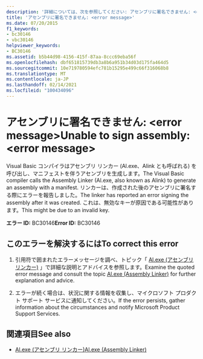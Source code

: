 ```yaml
---
description: '詳細については、次を参照してください: アセンブリに署名できません: <error message>'
title: 'アセンブリに署名できません: <error message>'
ms.date: 07/20/2015
f1_keywords:
- bc30146
- vbc30146
helpviewer_keywords:
- BC30146
ms.assetid: b5b44d98-4156-415f-87aa-8ccc69eba56f
ms.openlocfilehash: dbf651815739db3a8b6a951b34d03d175fa464d5
ms.sourcegitcommit: 10e719780594efc781b15295e499c66f316068b8
ms.translationtype: MT
ms.contentlocale: ja-JP
ms.lasthandoff: 02/14/2021
ms.locfileid: "100434096"
---
```

# <a name="unable-to-sign-assembly-error-message"></a><span data-ttu-id="d780a-103">アセンブリに署名できません: \<error message></span><span class="sxs-lookup"><span data-stu-id="d780a-103">Unable to sign assembly: \<error message></span></span>

<span data-ttu-id="d780a-104">Visual Basic コンパイラはアセンブリ リンカー (Al.exe、Alink とも呼ばれる) を呼び出し、マニフェストを伴うアセンブリを生成します。</span><span class="sxs-lookup"><span data-stu-id="d780a-104">The Visual Basic compiler calls the Assembly Linker (Al.exe, also known as Alink) to generate an assembly with a manifest.</span></span> <span data-ttu-id="d780a-105">リンカーは、作成された後のアセンブリに署名する際にエラーを報告しました。</span><span class="sxs-lookup"><span data-stu-id="d780a-105">The linker has reported an error signing the assembly after it was created.</span></span> <span data-ttu-id="d780a-106">これは、無効なキーが原因である可能性があります。</span><span class="sxs-lookup"><span data-stu-id="d780a-106">This might be due to an invalid key.</span></span>  
  
 <span data-ttu-id="d780a-107">**エラー ID:** BC30146</span><span class="sxs-lookup"><span data-stu-id="d780a-107">**Error ID:** BC30146</span></span>  
  
## <a name="to-correct-this-error"></a><span data-ttu-id="d780a-108">このエラーを解決するには</span><span class="sxs-lookup"><span data-stu-id="d780a-108">To correct this error</span></span>  
  
1. <span data-ttu-id="d780a-109">引用符で囲まれたエラーメッセージを調べ、トピック「  [Al.exe (アセンブリリンカー)](../../framework/tools/al-exe-assembly-linker.md) 」で詳細な説明とアドバイスを参照します。</span><span class="sxs-lookup"><span data-stu-id="d780a-109">Examine the quoted error message and consult the topic  [Al.exe (Assembly Linker)](../../framework/tools/al-exe-assembly-linker.md) for further explanation and advice.</span></span>  
  
2. <span data-ttu-id="d780a-110">エラーが続く場合は、状況に関する情報を収集し、マイクロソフト プロダクト サポート サービスに通知してください。</span><span class="sxs-lookup"><span data-stu-id="d780a-110">If the error persists, gather information about the circumstances and notify Microsoft Product Support Services.</span></span>  
  
## <a name="see-also"></a><span data-ttu-id="d780a-111">関連項目</span><span class="sxs-lookup"><span data-stu-id="d780a-111">See also</span></span>

- [<span data-ttu-id="d780a-112">Al.exe (アセンブリ リンカー)</span><span class="sxs-lookup"><span data-stu-id="d780a-112">Al.exe (Assembly Linker)</span></span>](../../framework/tools/al-exe-assembly-linker.md)
